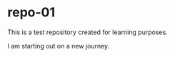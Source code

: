 # repo-01
This is a test repository created for learning purposes.

I am starting out on a new journey.
